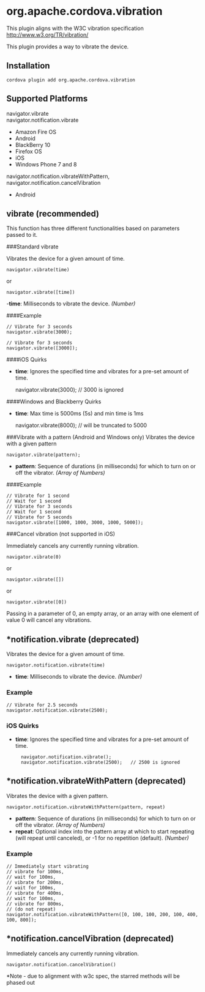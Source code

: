 <!---
    Licensed to the Apache Software Foundation (ASF) under one
    or more contributor license agreements.  See the NOTICE file
    distributed with this work for additional information
    regarding copyright ownership.  The ASF licenses this file
    to you under the Apache License, Version 2.0 (the
    "License"); you may not use this file except in compliance
    with the License.  You may obtain a copy of the License at

      http://www.apache.org/licenses/LICENSE-2.0

    Unless required by applicable law or agreed to in writing,
    software distributed under the License is distributed on an
    "AS IS" BASIS, WITHOUT WARRANTIES OR CONDITIONS OF ANY
    KIND, either express or implied.  See the License for the
    specific language governing permissions and limitations
    under the License.
-->

# org.apache.cordova.vibration

This plugin aligns with the W3C vibration specification http://www.w3.org/TR/vibration/

This plugin provides a way to vibrate the device.

## Installation

    cordova plugin add org.apache.cordova.vibration

## Supported Platforms

navigator.vibrate<br />
navigator.notification.vibrate
- Amazon Fire OS
- Android
- BlackBerry 10
- Firefox OS
- iOS
- Windows Phone 7 and 8

navigator.notification.vibrateWithPattern,<br />navigator.notification.cancelVibration
- Android

## vibrate (recommended)

This function has three different functionalities based on parameters passed to it.

###Standard vibrate

Vibrates the device for a given amount of time.

    navigator.vibrate(time)

or

    navigator.vibrate([time])


-__time__: Milliseconds to vibrate the device. _(Number)_

####Example

    // Vibrate for 3 seconds
    navigator.vibrate(3000);

    // Vibrate for 3 seconds
    navigator.vibrate([3000]);

####iOS Quirks

- __time__: Ignores the specified time and vibrates for a pre-set amount of time.

    navigator.vibrate(3000); // 3000 is ignored

####Windows and Blackberry Quirks

- __time__: Max time is 5000ms (5s) and min time is 1ms

    navigator.vibrate(8000); // will be truncated to 5000

###Vibrate with a pattern (Android and Windows only)
Vibrates the device with a given pattern

    navigator.vibrate(pattern);   

- __pattern__: Sequence of durations (in milliseconds) for which to turn on or off the vibrator. _(Array of Numbers)_

####Example

    // Vibrate for 1 second
    // Wait for 1 second
    // Vibrate for 3 seconds
    // Wait for 1 second
    // Vibrate for 5 seconds
    navigator.vibrate([1000, 1000, 3000, 1000, 5000]);

###Cancel vibration (not supported in iOS)

Immediately cancels any currently running vibration.

    navigator.vibrate(0)

or

    navigator.vibrate([])

or

    navigator.vibrate([0])

Passing in a parameter of 0, an empty array, or an array with one element of value 0 will cancel any vibrations.

## *notification.vibrate (deprecated)

Vibrates the device for a given amount of time.

    navigator.notification.vibrate(time)

- __time__: Milliseconds to vibrate the device. _(Number)_

### Example

    // Vibrate for 2.5 seconds
    navigator.notification.vibrate(2500);

### iOS Quirks

- __time__: Ignores the specified time and vibrates for a pre-set amount of time.

        navigator.notification.vibrate();
        navigator.notification.vibrate(2500);   // 2500 is ignored

## *notification.vibrateWithPattern (deprecated)

Vibrates the device with a given pattern.

    navigator.notification.vibrateWithPattern(pattern, repeat)

- __pattern__: Sequence of durations (in milliseconds) for which to turn on or off the vibrator. _(Array of Numbers)_
- __repeat__: Optional index into the pattern array at which to start repeating (will repeat until canceled), or -1 for no repetition (default). _(Number)_

### Example

    // Immediately start vibrating
    // vibrate for 100ms,
    // wait for 100ms,
    // vibrate for 200ms,
    // wait for 100ms,
    // vibrate for 400ms,
    // wait for 100ms,
    // vibrate for 800ms,
    // (do not repeat)
    navigator.notification.vibrateWithPattern([0, 100, 100, 200, 100, 400, 100, 800]);

## *notification.cancelVibration (deprecated)

Immediately cancels any currently running vibration.

    navigator.notification.cancelVibration()

*Note - due to alignment with w3c spec, the starred methods will be phased out
